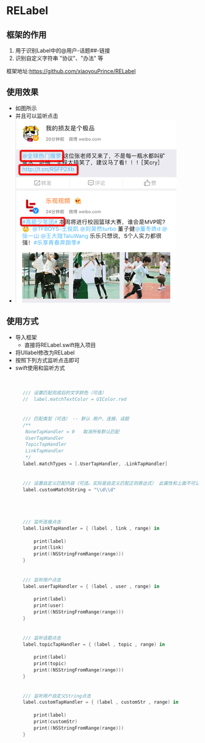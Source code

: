 # RELabel

## 框架的作用

1. 用于识别Label中的@用户-话题##-链接
2. 识别自定义字符串 "协议"、"办法" 等

框架地址:https://github.com/xiaoyouPrince/RELabel

## 使用效果

* 如图所示
* 并且可以监听点击
* ![RELabel-w140](Image/RELabel.png)

## 使用方式

- 导入框架
  - 直接将RELabel.swift拖入项目
- 将UIlabel修改为RELabel
- 按照下列方式监听点击即可
- swift使用和监听方式

```swift


      /// 设置匹配完成后的文字颜色（可选）
      //  label.matchTextColor = UIColor.red


      /// 匹配类型（可选） -- 默认 用户、连接、话题
      /**
       NoneTapHandler = 0   取消所有默认匹配
       UserTapHandler
       TopicTapHandler
       LinkTapHandler
       */
      label.matchTypes = [.UserTapHandler, .LinkTapHandler]


      /// 设置自定义匹配内容（可选。实际是自定义匹配正则表达式） 此属性和上面不可公用！
      label.customMatchString = "\\d\\d"




      /// 监听连接点击
      label.linkTapHandler = { (label , link , range) in

          print(label)
          print(link)
          print((NSStringFromRange(range)))
      }


      /// 监听用户点击
      label.userTapHandler = { (label , user , range) in

          print(label)
          print(user)
          print((NSStringFromRange(range)))
      }


      /// 监听话题点击
      label.topicTapHandler = { (label , topic , range) in

          print(label)
          print(topic)
          print((NSStringFromRange(range)))
      }


      /// 监听用户自定义String点击
      label.customTapHandler = { (label , customStr , range) in

          print(label)
          print(customStr)
          print((NSStringFromRange(range)))
      }
``` 
